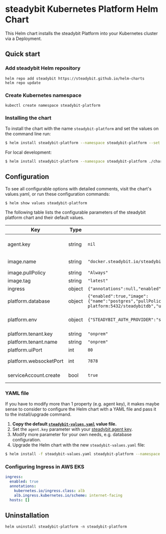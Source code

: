 # steadybit Kubernetes Platform Helm Chart

This Helm chart installs the steadybit Platform into your Kubernetes cluster via a Deployment.

## Quick start

### Add steadybit Helm repository

```
helm repo add steadybit https://steadybit.github.io/helm-charts
helm repo update
```

### Create Kubernetes namespace

```
kubectl create namespace steadybit-platform
```

### Installing the chart

To install the chart with the name `steadybit-platform` and set the values on the command line run:

```bash
$ helm install steadybit-platform --namespace steadybit-platform --set agent.key=STEADYBIT_AGENT_KEY steadybit/steadybit-platform
```

For local development:

```bash
$ helm install steadybit-platform --namespace steadybit-platform ./charts/steadybit-platform --set agent.key=STEADYBIT_AGENT_KEY
```

## Configuration

To see all configurable options with detailed comments, visit the chart's values.yaml, or run these configuration commands:

```
$ helm show values steadybit-platform
```

The following table lists the configurable parameters of the steadybit platform chart and their default values.

| Key | Type | Default | Description |
|-----|------|---------|-------------|
| agent.key | string | `nil` | The secret token which your agent uses to authenticate to steadybit's servers (See https://platform.steadybit.io/settings/agents/setup) |
| image.name | string | `"docker.steadybit.io/steadybit/platform"` | The container image  to use of the steadybit platform |
| image.pullPolicy | string | `"Always"` | Specifies when to pull the image container |
| image.tag | string | `"latest"` | Tag name of the platform container image to use |
| ingress | object | `{"annotations":null,"enabled":true,"hosts":[]}` | Ingress configuration properties |
| platform.database | object | `{"enabled":true,"image":{"name":"postgres","pullPolicy":"Always","tag":11.5},"name":"steadybitdb","password":"postgres","port":5432,"url":"jdbc:postgresql://postgres.steadybit-platform:5432/steadybitdb","user":"postgres"}` | Specific configuration for the database |
| platform.env | object | `{"STEADYBIT_AUTH_PROVIDER":"static","STEADYBIT_AUTH_STATIC_0_PASSWORD":"{noop}admin","STEADYBIT_AUTH_STATIC_0_USERNAME":"admin"}` | Use this to set additional environment variables (See https://docs.steadybit.io/installation-platform/3-advanced-configuration) |
| platform.tenant.key | string | `"onprem"` | Name for the tenant assigned to you |
| platform.tenant.name | string | `"onprem"` | Key for the tenant assigned to you |
| platform.uiPort | int | `80` | Web-UI port for the user interface |
| platform.websocketPort | int | `7878` | Websocket port for communication between platform and agents |
| serviceAccount.create | bool | `true` | Specifies whether a ServiceAccount should be created |

### YAML file 

If you have to modify more than 1 property (e.g. agent key), it makes maybe sense to consider to configure the Helm chart with a YAML file and pass it to the install/upgrade command.

1. **Copy the default [`steadybit-values.yaml`](values.yaml) value file.**
2. Set the `agent.key` parameter with your [steadybit agent key](https://platform.steadybit.io/settings/agents/setup).
3. Modify more parameter for your own needs, e.g. database configuration.
4. Upgrade the Helm chart with the new `steadybit-values.yaml` file:

```bash
$ helm install -f steadybit-values.yaml steadybit-platform --namespace steadybit-platform steadybit/steadybit-platform
```

### Configuring Ingress in AWS EKS

```yaml
ingress:
  enabled: true
  annotations:
    kubernetes.io/ingress.class: alb
    alb.ingress.kubernetes.io/scheme: internet-facing
  hosts: []
```

## Uninstallation

```
helm uninstall steadybit-platform -n steadybit-platform
```